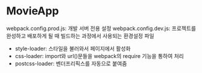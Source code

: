 # MovieApp

webpack.config.prod.js: 개발 서버 전용 설정
webpack.config.dev.js: 프로젝트를 완성하고 배포하게 될 때 빌드하는 과정에서 사용되는 환경설정 파일

- style-loader: 스타일을 불러와서 페이지에서 활성화
- css-loader: import와 url()문들을 webpack의 require 기능을 통하여 처리
- postcss-loader: 벤더프리픽스를 자동으로 붙여줌
